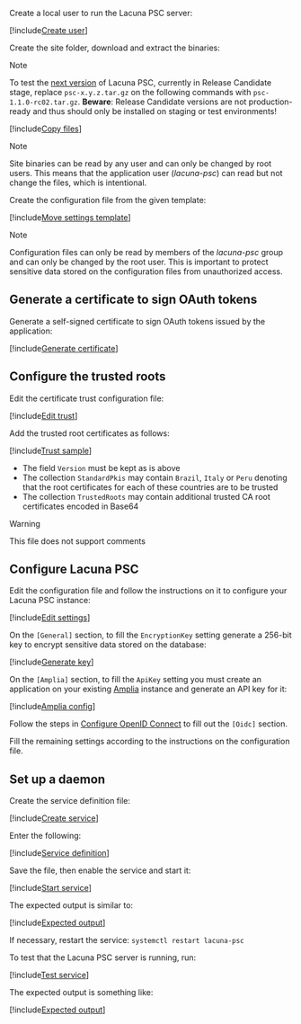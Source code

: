 ﻿Create a local user to run the Lacuna PSC server:

[!include[Create user](../../../../../../includes/psc/linux/create-user.md)]

Create the site folder, download and extract the binaries:

> [!NOTE]
> To test the [next version](../../../changelog.md#vnext) of Lacuna PSC, currently in Release Candidate stage, replace `psc-x.y.z.tar.gz` on the following commands
> with `psc-1.1.0-rc02.tar.gz`. **Beware**: Release Candidate versions are not production-ready and thus should only be installed on staging or test environments!

[!include[Copy files](../../../../../../includes/psc/linux/copy-files.md)]

> [!NOTE]
> Site binaries can be read by any user and can only be changed by root users. This means that the application user (*lacuna-psc*) can read but not change the files, which is intentional.

Create the configuration file from the given template:

[!include[Move settings template](../../../../../../includes/psc/linux/move-settings-template.md)]

> [!NOTE]
> Configuration files can only be read by members of the *lacuna-psc* group and can only be changed by the root user. This is important to protect sensitive data stored on the configuration files from unauthorized access.

## Generate a certificate to sign OAuth tokens

Generate a self-signed certificate to sign OAuth tokens issued by the application:

[!include[Generate certificate](../../../../../../includes/psc/linux/gen-cert.md)]

## Configure the trusted roots

Edit the certificate trust configuration file:

[!include[Edit trust](../../../../../../includes/psc/linux/edit-trust.md)]

Add the trusted root certificates as follows:

[!include[Trust sample](../../../../../../includes/spa-config/trust-config-sample.md)]

* The field `Version` must be kept as is above
* The collection `StandardPkis` may contain `Brazil`, `Italy` or `Peru` denoting that the root certificates for each of these countries are to be trusted
* The collection `TrustedRoots` may contain additional trusted CA root certificates encoded in Base64

> [!WARNING]
> This file does not support comments

## Configure Lacuna PSC

Edit the configuration file and follow the instructions on it to configure your Lacuna PSC instance:

[!include[Edit settings](../../../../../../includes/psc/linux/edit-settings.md)]

On the `[General]` section, to fill the `EncryptionKey` setting generate a 256-bit key to encrypt sensitive data stored on the database:

[!include[Generate key](../../../../../../includes/linux/gen-key.md)]

On the `[Amplia]` section, to fill the `ApiKey` setting you must create an application on your existing [Amplia](../../../../amplia/index.md)
instance and generate an API key for it:

[!include[Amplia config](../../includes/amplia-config.md)]

Follow the steps in [Configure OpenID Connect](../../configure-oidc.md) to fill out the `[Oidc]` section.

Fill the remaining settings according to the instructions on the configuration file.

## Set up a daemon

Create the service definition file:

[!include[Create service](../../../../../../includes/psc/linux/create-service.md)]

Enter the following:

[!include[Service definition](../../../../../../includes/psc/linux/service-definition.md)]

Save the file, then enable the service and start it:

[!include[Start service](../../../../../../includes/psc/linux/start-service.md)]

The expected output is similar to:

[!include[Expected output](../../../../../../includes/psc/linux/start-service-output.md)]

If necessary, restart the service: `systemctl restart lacuna-psc`

To test that the Lacuna PSC server is running, run:

[!include[Test service](../../../../../../includes/psc/linux/test-service.md)]

The expected output is something like:

[!include[Expected output](../../../../../../includes/psc/linux/test-service-output.md)]
